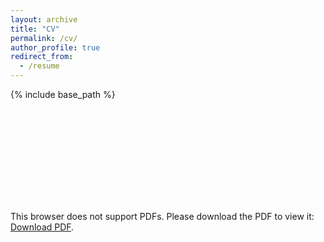 ```yaml
---
layout: archive
title: "CV"
permalink: /cv/
author_profile: true
redirect_from:
  - /resume
---
```


{% include base_path %}

<object data="https://github.com/KoroshRH/koroshrh.github.io/raw/master/_portfolio/CV_KoroshRoohi_2022.pdf" type="application/pdf" width="700px" height="700px">
    <embed src="https://github.com/KoroshRH/koroshrh.github.io/raw/master/_portfolio/CV_KoroshRoohi_2022.pdf">
        <p>This browser does not support PDFs. Please download the PDF to view it: <a href="[http://yoursite.com/the.pdf](https://github.com/KoroshRH/koroshrh.github.io/raw/master/_portfolio/CV_KoroshRoohi_2022.pdf)">Download PDF</a>.</p>
    </embed>
</object>
